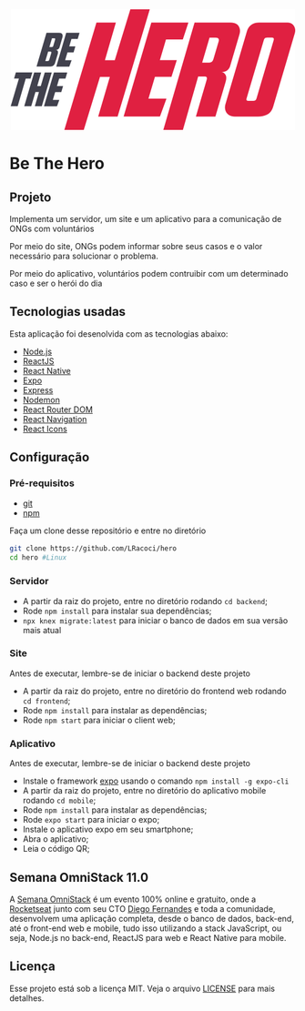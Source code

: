 <div align="center">
    <img src=".github/logo.svg" alt="Be The Hero">
</div>

# Be The Hero

## Projeto

Implementa um servidor, um site e um aplicativo para a comunicação de ONGs com voluntários

Por meio do site, ONGs podem informar sobre seus casos e o valor necessário para solucionar o problema.

Por meio do aplicativo, voluntários podem contruibir com um determinado caso e ser o herói do dia

## Tecnologias usadas

Esta aplicação foi desenolvida com as tecnologias abaixo:

- [Node.js](https://nodejs.org/en/)
- [ReactJS](https://reactjs.org/)
- [React Native](https://reactnative.dev/)
- [Expo](https://expo.io/)
- [Express](https://expressjs.com/pt-br/)
- [Nodemon](https://nodemon.io/)
- [React Router DOM](https://reacttraining.com/react-router/)
- [React Navigation](https://reactnavigation.org/)
- [React Icons](https://react-icons.netlify.com/#/)

## Configuração

### Pré-requisitos
- [git](https://www.atlassian.com/git/tutorials/install-git)
- [npm](https://www.npmjs.com/)

Faça um clone desse repositório e entre no diretório
```bash
git clone https://github.com/LRacoci/hero
cd hero #Linux
```


### Servidor
- A partir da raiz do projeto, entre no diretório rodando `cd backend`;
- Rode `npm install` para instalar sua dependências;
- `npx knex migrate:latest` para iniciar o banco de dados em sua versão mais atual

### Site
Antes de executar, lembre-se de iniciar o backend deste projeto
- A partir da raiz do projeto, entre no diretório do frontend web rodando `cd frontend`;
- Rode `npm install` para instalar as dependências;
- Rode `npm start` para iniciar o client web;

### Aplicativo
Antes de executar, lembre-se de iniciar o backend deste projeto
- Instale o framework [expo](https://expo.io/) usando o comando `npm install -g expo-cli`
- A partir da raiz do projeto, entre no diretório do aplicativo mobile rodando `cd mobile`;
- Rode `npm install` para instalar as dependências;
- Rode `expo start` para iniciar o expo;
- Instale o aplicativo expo em seu smartphone;
- Abra o aplicativo;
- Leia o código QR;

## Semana OmniStack 11.0
A [Semana OmniStack](https://rocketseat.com.br/week/inscricao/11.0) é um evento 100% online e gratuito, onde a [Rocketseat](https://github.com/rocketseat) junto com seu CTO [Diego Fernandes](https://github.com/diego3g) e  toda a comunidade, desenvolvem uma aplicação completa, desde o banco de dados, back-end, até o front-end web e mobile, tudo isso utilizando a stack JavaScript, ou seja, Node.js no back-end, ReactJS para web e React Native para mobile.

## Licença
Esse projeto está sob a licença MIT. Veja o arquivo [LICENSE](https://github.com/LRacoci/hero/blob/master/LICENSE) para mais detalhes.